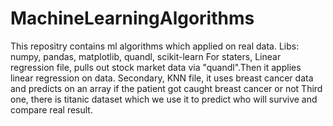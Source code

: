 # MachineLearningAlgorithms
This repositry contains ml algorithms which applied on real data.
Libs: numpy, pandas, matplotlib, quandl, scikit-learn
For staters, Linear regression file, pulls out  stock market data via "quandl".Then it applies linear regression on data.
Secondary, KNN file, it uses breast cancer data and predicts on an array if the patient got caught breast cancer or not
Third one, there is titanic dataset which we use it to predict who will survive and compare real result.
